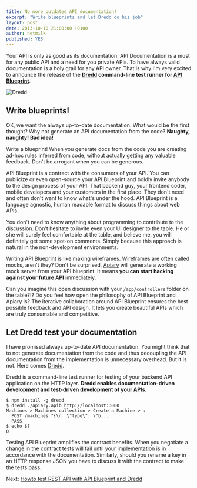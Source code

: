 ```yaml
---
title: No more outdated API documentation!
excerpt: "Write blueprints and let Dredd do his job"
layout: post
date: 2013-10-10 21:00:00 +0100
author: netmilk
published: YES
---
```


Your API is only as good as its documentation. API Documentation is a must for any public API and a need for you private APIs. To have always valid documentation is a holy grail for any API owner. That is why I'm very excited to announce the release of the **[Dredd][] command-line test runner for [API Blueprint][]**.

![Dredd](http://blog.apiary.io/images/Dredd.png?1)

## Write blueprints!

OK, we want the always up-to-date documentation. What would be the first thought? Why not generate an API documentation from the code? **Naughty, naughty! Bad idea!**

Write a blueprint! When you generate docs from the code you are creating ad-hoc rules inferred from code, without actually getting any valuable feedback. Don't be arrogant when you can be generous.

API Blueprint is a contract with the consumers of your API. You can publicize or even open-source your API Blueprint and boldly invite anybody to the design process of your API. That backend guy, your frontend coder, mobile developers and your customers in the first place. They don't need and often don't want to know what's under the hood. API Blueprint is a language agnostic, human readable format to discuss things about web APIs.

You don't need to know anything about programming to contribute to the discussion. Don't hesitate to invite even your UI designer to the table. He or she will surely feel comfortable at the table, and believe me, you will definitely get some spot-on comments. Simply because this approach is natural in the non-development environments.

Writing API Blueprint is like making wireframes. Wireframes are often called mocks, aren't they? Don't be surprised, [Apiary][] will generate a working mock server from your API blueprint. It means **you can start hacking against your future API** immediately.

Can you imagine this open discussion with your `/app/controllers` folder on the table?!? Do you feel how open the philosophy of API Blueprint and Apiary is? The iterative collaboration around API Blueprint ensures the best possible feedback and API design. It lets you create beautiful APIs which are truly consumable and competitive.

## Let Dredd test your documentation

I have promised always up-to-date API documentation. You might think that to not generate documentation from the code and thus decoupling the API documentation from the implementation is unnecessary overhead. But it is not. Here comes [Dredd][].

Dredd is a command-line test runner for testing of your backend API application on the HTTP layer. **Dredd enables documentation-driven development and test-driven development of your APIs.**

    $ npm install -g dredd
    $ dredd ./apiary.apib http://localhost:3000
    Machines > Machines collection > Create a Machine > :
      POST /machines "{\n  \"type\": \"b...
      PASS
    $ echo $?
    0


Testing API Blueprint amplifies the contract benefits. When you negotiate a change in the contract tests will fail until your implementation is in accordance with the documentation. Similarly, should you rename a key in an HTTP response JSON you have to discuss it with the contract to make the tests pass.

Next: [Howto test REST API with API Blueprint and Dredd][howto] 

[howto]: http://blog.apiary.io/2013/10/17/How-to-test-api-with-api-blueprint-and-dredd/
[Apiary]: http://apiary.io
[Readme]: https://github.com/apiaryio/dredd-example/blob/master/README.md
[code]: https://github.com/apiaryio/dredd-example/blob/master/app.coffee
[blueprint]: https://gist.github.com/netmilk/6885268
[documentation]: http://docs.dreddexample.apiary.io/
[mock]: http://docs.dreddexample.apiary.io/traffic
[dredd-example]: git@github.com:apiaryio/dredd-example.git
[Express.js]: http://expressjs.com/
[issues]: https://github.com/apiaryio/dredd-example/issues
[support]: mailto:support@apiary.io
[Dredd]: https://github.com/apiaryio/dredd
[API Blueprint]: https://apiblueprint.org/
[Travis-CI]: https://travis-ci.org/
[Codeship]: https://www.codeship.com/
[Teamcity]: http://www.jetbrains.com/teamcity/
[Circle-CI]: https://circleci.com/
[Jenkins]: http://jenkins-ci.org/
[Hudson]: http://hudson-ci.org/
[Atlassian Bamboo]: https://www.atlassian.com/software/bamboo
[Semaphore]: https://semaphoreapp.com/
[Node.js]: http://nodejs.org/
[NPM]: https://npmjs.org/
[NVM]: https://github.com/creationix/nvm
